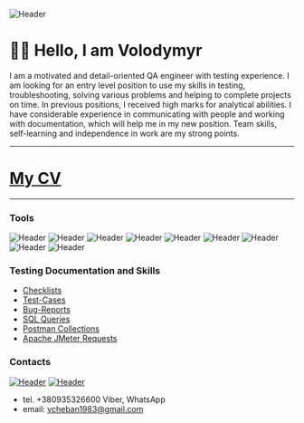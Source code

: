 ![Header](https://github.com/VolodymyrCheban/VolodymyrCheban/blob/main/image.png)

# 👋👋 **Hello, I am Volodymyr** 
I am a motivated and detail-oriented QA engineer with testing experience. I am looking for an entry level position to use my skills in testing, troubleshooting, solving various problems and helping to complete projects on time.
In previous positions, I received high marks for analytical abilities. I have considerable experience in communicating with people and working with documentation, which will help me in my new position. Team skills, self-learning and independence in work are my strong points. 
___________
# [My CV](https://drive.google.com/file/d/13IZml3Rhd0Kpa3AupsbBeqnqbIDI9RoK/view?usp=share_link)
___________

### **Tools**
![Header](https://img.shields.io/badge/Jira-090909?style=for-the-badge&logo=jira&logoColor=136be1)
![Header](https://img.shields.io/badge/Postman-090909?style=for-the-badge&logo=postman&logoColor=f76935)
![Header](https://img.shields.io/badge/Swagger-090909?style=for-the-badge&logo=swagger&logoColor=7ede2b)
![Header](https://img.shields.io/badge/Github-090909?style=for-the-badge&logo=github&logoColor=8cc4d7)
![Header](https://img.shields.io/badge/MySQL-090909?style=for-the-badge&logo=mysql&logoColor=00618a)
![Header](https://img.shields.io/badge/DevTools-090909?style=for-the-badge&logo=googlechrome&logoColor=2674f2)
![Header](https://img.shields.io/badge/AndroidStudio-090909?style=for-the-badge&logo=androidstudio&logoColor=3ad07d)
![Header](https://img.shields.io/badge/TestRail-090909?style=for-the-badge&logo=&logoColor=71b556)
![Header](https://img.shields.io/badge/Fiddler-090909?style=for-the-badge&logo=fiddler&logoColor=8cc4d7)

### **Testing Documentation and Skills**

- [Checklists](https://github.com/VolodymyrCheban/Checklists.git)
- [Test-Cases](https://github.com/VolodymyrCheban/Test-Cases.git)
- [Bug-Reports](https://github.com/VolodymyrCheban/Bug-Reports.git)
- [SQL Queries](https://github.com/VolodymyrCheban/SQL-Queries.git)
- [Postman Collections](https://github.com/VolodymyrCheban/Postman-Collections.git)
- [Apache JMeter Requests](https://github.com/VolodymyrCheban/Apache-Jmeter)

### **Contaсts**
[![Header](https://img.shields.io/badge/Telegram-090909?style=for-the-badge&logo=telegram&logoColor=31a5db)](https://t.me/Che_Volodymyr)
[![Header](https://img.shields.io/badge/Linkedin-090909?style=for-the-badge&logo=linkedin&logoColor=0073b1)](https://www.linkedin.com/in/volodymyr-cheban-63102723b/)
- tel. +380935326600 Viber, WhatsApp
- email: vcheban1983@gmail.com
